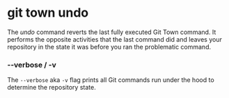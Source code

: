 # git town undo

The _undo_ command reverts the last fully executed Git Town command. It performs
the opposite activities that the last command did and leaves your repository in
the state it was before you ran the problematic command.

### --verbose / -v

The `--verbose` aka `-v` flag prints all Git commands run under the hood to
determine the repository state.
